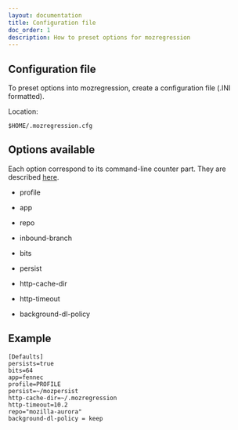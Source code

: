 ```yaml
---
layout: documentation
title: Configuration file
doc_order: 1
description: How to preset options for mozregression
---
```


## Configuration file
To preset options into mozregression, create a configuration file (.INI formatted).

Location:

    $HOME/.mozregression.cfg

## Options available
Each option correspond to its command-line counter part. They are described [here](usage.html).

- profile

- app

- repo

- inbound-branch

- bits

- persist

- http-cache-dir

- http-timeout

- background-dl-policy

## Example

    [Defaults]
    persists=true
    bits=64
    app=fennec
    profile=PROFILE
    persist=~/mozpersist
    http-cache-dir=~/.mozregression
    http-timeout=10.2
    repo="mozilla-aurora"
    background-dl-policy = keep

